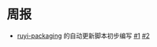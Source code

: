 # 周报

- [ruyi-packaging](https://github.com/ruyisdk/ruyi-packaging) 的自动更新脚本初步编写 [#1](https://github.com/ruyisdk/ruyi-packaging/pull/1) [#2](https://github.com/ruyisdk/ruyi-packaging/pull/2)